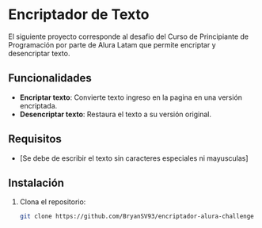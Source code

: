 
# Encriptador de Texto

El siguiente proyecto corresponde al desafio del Curso de Principiante de Programación por parte de Alura Latam que permite encriptar y desencriptar texto.

## Funcionalidades

- **Encriptar texto**: Convierte texto ingreso en la pagina en una versión encriptada.
- **Desencriptar texto**: Restaura el texto a su versión original.

## Requisitos

- [Se debe de escribir el texto sin caracteres especiales ni mayusculas]

## Instalación

1. Clona el repositorio:

   ```bash
   git clone https://github.com/BryanSV93/encriptador-alura-challenge
